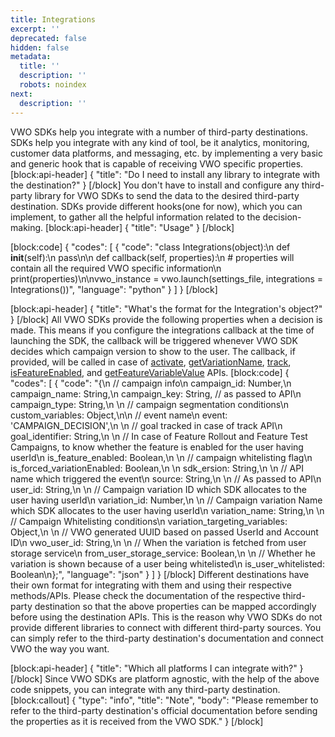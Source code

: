 ```yaml
---
title: Integrations
excerpt: ''
deprecated: false
hidden: false
metadata:
  title: ''
  description: ''
  robots: noindex
next:
  description: ''
---
```

VWO SDKs help you integrate with a number of third-party destinations. SDKs help you integrate with any kind of tool, be it analytics, monitoring, customer data platforms, and messaging, etc. by implementing a very basic and generic hook that is capable of receiving VWO specific properties.
[block:api-header]
{
  "title": "Do I need to install any library to integrate with the destination?"
}
[/block]
You don't have to install and configure any third-party library for VWO SDKs to send the data to the desired third-party destination. SDKs provide different hooks(one for now), which you can implement, to gather all the helpful information related to the decision-making.
[block:api-header]
{
  "title": "Usage"
}
[/block]

[block:code]
{
  "codes": [
    {
      "code": "class Integrations(object):\n    def __init__(self):\n        pass\n\n    def callback(self, properties):\n        # properties will contain all the required VWO specific information\n        print(properties)\n\nvwo_instance = vwo.launch(settings_file, integrations = Integrations())",
      "language": "python"
    }
  ]
}
[/block]

[block:api-header]
{
  "title": "What's the format for the Integration's object?"
}
[/block]
All VWO SDKs provide the following properties when a decision is made. This means if you configure the integrations callback at the time of launching the SDK, the callback will be triggered whenever VWO SDK decides which campaign version to show to the user. The callback, if provided, will be called in case of [activate](https://developers.vwo.com/docs/python-activate), [getVariationName](https://developers.vwo.com/docs/python-get-variation-name), [track](https://developers.vwo.com/docs/python-track), [isFeatureEnabled](https://developers.vwo.com/docs/python-is-feature-enabled), and [getFeatureVariableValue](https://developers.vwo.com/docs/python-get-feature-variable-value) APIs.
[block:code]
{
  "codes": [
    {
      "code": "{\n  // campaign info\n  campaign_id: Number,\n  campaign_name: String,\n  campaign_key: String, // as passed to API\n  campaign_type: String,\n  \n  // campaign segmentation conditions\n  custom_variables: Object,\n\n  // event name\n  event: 'CAMPAIGN_DECISION',\n  \n  // goal tracked in case of track API\n  goal_identifier: String,\n    \n  // In case of Feature Rollout and Feature Test Campaigns, to know whether the feature is enabled for the user having userId\n  is_feature_enabled: Boolean,\n  \n  // campaign whitelisting flag\n  is_forced_variationEnabled: Boolean,\n  \n  sdk_ersion: String,\n  \n  // API name which triggered the event\n  source: String,\n  \n  // As passed to API\n  user_id: String,\n  \n  // Campaign variation ID which SDK allocates to the user having userId\n  variation_id: Number,\n    \n  // Campaign variation Name which SDK allocates to the user having userId\n  variation_name: String,\n    \n  // Campaign Whitelisting conditions\n  variation_targeting_variables: Object,\n   \n  // VWO generated UUID based on passed UserId and Account ID\n  vwo_user_id: String,\n  \n  // When the variation is fetched from user storage service\n  from_user_storage_service: Boolean,\n  \n  // Whether he variation is shown because of a user being whitelisted\n  is_user_whitelisted: Boolean\n};",
      "language": "json"
    }
  ]
}
[/block]
Different destinations have their own format for integrating with them and using their respective methods/APIs. Please check the documentation of the respective third-party destination so that the above properties can be mapped accordingly before using the destination APIs.
This is the reason why VWO SDKs do not provide different libraries to connect with different third-party sources. You can simply refer to the third-party destination's documentation and connect VWO the way you want.

[block:api-header]
{
  "title": "Which all platforms I can integrate with?"
}
[/block]
Since VWO SDKs are platform agnostic, with the help of the above code snippets, you can integrate with any third-party destination. 
[block:callout]
{
  "type": "info",
  "title": "Note",
  "body": "Please remember to refer to the third-party destination's official documentation before sending the properties as it is received from the VWO SDK."
}
[/block]